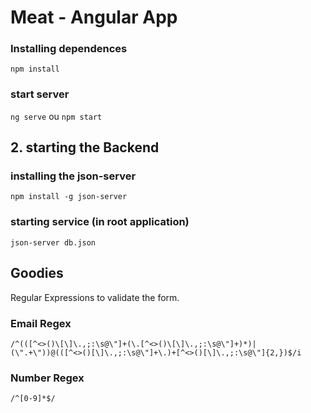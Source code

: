 # Meat - Angular App

### Installing dependences

`npm install`

### start server

`ng serve` ou `npm start`

## 2. starting the Backend

### installing the json-server

`npm install -g json-server`

### starting service (in root application)

`json-server db.json`

## Goodies

Regular Expressions to validate the form.

### Email Regex

`/^(([^<>()\[\]\.,;:\s@\"]+(\.[^<>()\[\]\.,;:\s@\"]+)*)|(\".+\"))@(([^<>()[\]\.,;:\s@\"]+\.)+[^<>()[\]\.,;:\s@\"]{2,})$/i`

### Number Regex

`/^[0-9]*$/`
